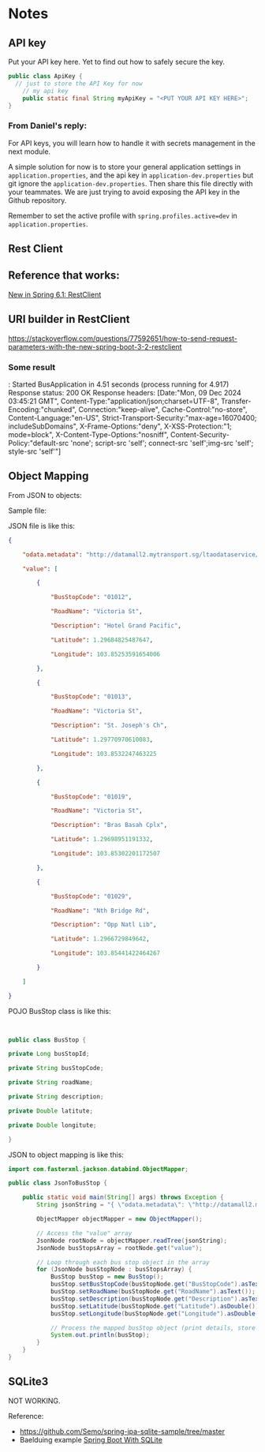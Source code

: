 # Notes

## API key

Put your API key here. Yet to find out how to safely secure the key.

```Java
public class ApiKey {
  // just to store the API Key for now
    // my api key
    public static final String myApiKey = "<PUT YOUR API KEY HERE>";
}
```

### From Daniel's reply:

For API keys, you will learn how to handle it with secrets management in the next module.

A simple solution for now is to store your general application settings in `application.properties`, and the api key in `application-dev.properties` but git ignore the  `application-dev.properties`.   Then share this file directly with your teammates.  We are just trying to avoid exposing the API key in the Github repository.

Remember to set the active profile with `spring.profiles.active=dev` in `application.properties`.

## Rest Client

## Reference that works:

[New in Spring 6.1: RestClient](https://spring.io/blog/2023/07/13/new-in-spring-6-1-restclient)

## URI builder in RestClient

https://stackoverflow.com/questions/77592651/how-to-send-request-parameters-with-the-new-spring-boot-3-2-restclient

### Some result

   : Started BusApplication in 4.51 seconds (process running for 4.917)
Response status: 200 OK
Response headers: [Date:"Mon, 09 Dec 2024 03:45:21 GMT", Content-Type:"application/json;charset=UTF-8", Transfer-Encoding:"chunked", Connection:"keep-alive", Cache-Control:"no-store", Content-Language:"en-US", Strict-Transport-Security:"max-age=16070400; includeSubDomains", X-Frame-Options:"deny", X-XSS-Protection:"1; mode=block", X-Content-Type-Options:"nosniff", Content-Security-Policy:"default-src 'none'; script-src 'self'; connect-src 'self';img-src 'self'; style-src 'self'"]


## Object Mapping

From JSON to objects:

Sample file:

JSON file is like this:

```JSON
{

    "odata.metadata": "http://datamall2.mytransport.sg/ltaodataservice/$metadata#BusStops",

    "value": [

        {

            "BusStopCode": "01012",

            "RoadName": "Victoria St",

            "Description": "Hotel Grand Pacific",

            "Latitude": 1.29684825487647,

            "Longitude": 103.85253591654006

        },

        {

            "BusStopCode": "01013",

            "RoadName": "Victoria St",

            "Description": "St. Joseph's Ch",

            "Latitude": 1.29770970610083,

            "Longitude": 103.8532247463225

        },

        {

            "BusStopCode": "01019",

            "RoadName": "Victoria St",

            "Description": "Bras Basah Cplx",

            "Latitude": 1.29698951191332,

            "Longitude": 103.85302201172507

        },

        {

            "BusStopCode": "01029",

            "RoadName": "Nth Bridge Rd",

            "Description": "Opp Natl Lib",

            "Latitude": 1.2966729849642,

            "Longitude": 103.85441422464267

        }

    ]

}
```

POJO BusStop class is like this:

```Java
 

public class BusStop {

private Long busStopId;

private String busStopCode;

private String roadName;

private String description;

private Double latitute;

private Double longitute;

}
```

JSON to object mapping is like this:


```Java
import com.fasterxml.jackson.databind.ObjectMapper;

public class JsonToBusStop {

    public static void main(String[] args) throws Exception {
        String jsonString = "{ \"odata.metadata\": \"http://datamall2.mytransport.sg/ltaodataservice/$metadata#BusStops\", \"value\": [ { \"BusStopCode\": \"01012\", \"RoadName\": \"Victoria St\", \"Description\": \"Hotel Grand Pacific\", \"Latitude\": 1.29684825487647, \"Longitude\": 103.85253591654006 }, { \"BusStopCode\": \"01013\", \"RoadName\": \"Victoria St\", \"Description\": \"St. Joseph's Ch\", \"Latitude\": 1.29770970610083, \"Longitude\": 103.8532247463225 }, { \"BusStopCode\": \"01019\", \"RoadName\": \"Victoria St\", \"Description\": \"Bras Basah Cplx\", \"Latitude\": 1.29698951191332, \"Longitude\": 103.85302201172507 }, { \"BusStopCode\": \"01029\", \"RoadName\": \"Nth Bridge Rd\", \"Description\": \"Opp Natl Lib\", \"Latitude\": 1.2966729849642, \"Longitude\": 103.85441422464267 } ] }";

        ObjectMapper objectMapper = new ObjectMapper();

        // Access the "value" array
        JsonNode rootNode = objectMapper.readTree(jsonString);
        JsonNode busStopsArray = rootNode.get("value");

        // Loop through each bus stop object in the array
        for (JsonNode busStopNode : busStopsArray) {
            BusStop busStop = new BusStop();
            busStop.setBusStopCode(busStopNode.get("BusStopCode").asText());
            busStop.setRoadName(busStopNode.get("RoadName").asText());
            busStop.setDescription(busStopNode.get("Description").asText());
            busStop.setLatitude(busStopNode.get("Latitude").asDouble());
            busStop.setLongitude(busStopNode.get("Longitude").asDouble());

            // Process the mapped busStop object (print details, store in database, etc.)
            System.out.println(busStop);
        }
    }
}
```

## SQLite3 

NOT WORKING.

Reference:

- https://github.com/Semo/spring-jpa-sqlite-sample/tree/master
- Baelduing example [Spring Boot With SQLite](https://www.baeldung.com/spring-boot-sqlite)
 
